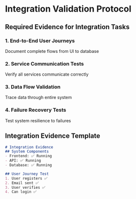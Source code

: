 # Integration Validation Protocol

## Required Evidence for Integration Tasks

### 1. End-to-End User Journeys
Document complete flows from UI to database

### 2. Service Communication Tests
Verify all services communicate correctly

### 3. Data Flow Validation
Trace data through entire system

### 4. Failure Recovery Tests
Test system resilience to failures

## Integration Evidence Template
```markdown
# Integration Evidence
## System Components
- Frontend: ✅ Running
- API: ✅ Running  
- Database: ✅ Running

## User Journey Test
1. User registers ✅
2. Email sent ✅
3. User verifies ✅
4. Can login ✅
```
